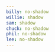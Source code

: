 ```yaml
---
billy: no-shadow
willie: shadow
sam: shadow
chuck: no-shadow
phil: no-shadow
lee: no-shadow
---
```


